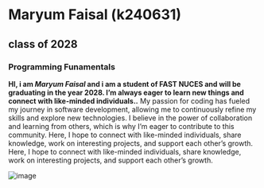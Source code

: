 # Maryum Faisal (k240631)
## class of 2028
### Programming Funamentals
**HI, i am _Maryum Faisal_ and i am a student of FAST NUCES and will be graduating in the year 2028.
I’m always eager to learn new things and connect with like-minded individuals..** My passion for coding has fueled my journey in software development, allowing me to continuously refine my skills and explore new technologies. I believe in the power of collaboration and learning from others, which is why I’m eager to contribute to this community. Here, I hope to connect with like-minded individuals, share knowledge, work on interesting projects, and support each other’s growth. Here, I hope to connect with like-minded individuals, share knowledge, work on interesting projects, and support each other’s growth. 








![image](https://github.com/user-attachments/assets/7a22d387-663c-4a10-810f-4a039d157686)
